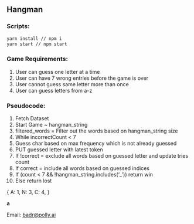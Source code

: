 ## Hangman

### Scripts:
```sh
yarn install // npm i
yarn start // npm start
```

### Game Requirements:
1. User can guess one letter at a time
2. User can have 7 wrong entries before the game is over
3. User cannot guess same letter more than once
4. User can guess letters from a-z


### Pseudocode:
1. Fetch Dataset
2. Start Game ~ hangman_string
3. filtered_words = Filter out the words based on hangman_string size
4. While incorrectCount &lt; 7
5. Guess char based on max frequency which is not already guessed
6. PUT guessed letter with latest token
7. If !correct = exclude all words based on guessed letter and update tries count 
8. If correct = include all words based on guessed indices
9. If (count < 7 && !hangman_string.includes(‘_’)) return win
10. Else return lost

{
  A: 1,
  N: 3,
  C: 4,
}


__a__

Email: badr@polly.ai